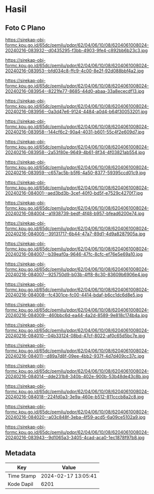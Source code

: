 # Hasil

## Foto C Plano

https://sirekap-obj-formc.kpu.go.id/65dc/pemilu/pdpr/62/04/06/10/08/6204061008024-20240216-083932--d0435295-f3bb-4903-9fe4-c892bb6b23c3.jpg

https://sirekap-obj-formc.kpu.go.id/65dc/pemilu/pdpr/62/04/06/10/08/6204061008024-20240216-083953--bfd034c8-ffc9-4c00-8e2f-92d088bbf4a2.jpg

https://sirekap-obj-formc.kpu.go.id/65dc/pemilu/pdpr/62/04/06/10/08/6204061008024-20240216-083954--8221fe77-8685-44d0-abaa-33a8ececdf13.jpg

https://sirekap-obj-formc.kpu.go.id/65dc/pemilu/pdpr/62/04/06/10/08/6204061008024-20240216-083956--0a3d47e6-9124-4484-a0d4-b64f30053201.jpg

https://sirekap-obj-formc.kpu.go.id/65dc/pemilu/pdpr/62/04/06/10/08/6204061008024-20240216-083958--144cf6c2-90a4-4031-b601-55c4f2e609d7.jpg

https://sirekap-obj-formc.kpu.go.id/65dc/pemilu/pdpr/62/04/06/10/08/6204061008024-20240216-083958--2a53f80e-9649-4b61-8f34-4f03821ab554.jpg

https://sirekap-obj-formc.kpu.go.id/65dc/pemilu/pdpr/62/04/06/10/08/6204061008024-20240216-083959--c657ac5b-b5f6-4a50-8377-59395ccd01c9.jpg

https://sirekap-obj-formc.kpu.go.id/65dc/pemilu/pdpr/62/04/06/10/08/6204061008024-20240216-084001--aed3bd3b-3cef-40f0-bd5f-e7529c4270f7.jpg

https://sirekap-obj-formc.kpu.go.id/65dc/pemilu/pdpr/62/04/06/10/08/6204061008024-20240216-084004--a1938739-bedf-4f48-b957-bfead6200e74.jpg

https://sirekap-obj-formc.kpu.go.id/65dc/pemilu/pdpr/62/04/06/10/08/6204061008024-20240216-084005--39131717-6b44-47a7-89d1-4d9a8287905a.jpg

https://sirekap-obj-formc.kpu.go.id/65dc/pemilu/pdpr/62/04/06/10/08/6204061008024-20240216-084007--b39eaf0a-9646-47fc-8cfc-ef76e5e69a10.jpg

https://sirekap-obj-formc.kpu.go.id/65dc/pemilu/pdpr/62/04/06/10/08/6204061008024-20240216-084007--925750d9-b03b-4ff8-8c30-83609b6906e4.jpg

https://sirekap-obj-formc.kpu.go.id/65dc/pemilu/pdpr/62/04/06/10/08/6204061008024-20240216-084008--fc4301ce-fc00-4414-bdaf-b6cc1dc6d8e5.jpg

https://sirekap-obj-formc.kpu.go.id/65dc/pemilu/pdpr/62/04/06/10/08/6204061008024-20240216-084009--460bbc6d-ea44-4a2d-8589-9e818c174b4a.jpg

https://sirekap-obj-formc.kpu.go.id/65dc/pemilu/pdpr/62/04/06/10/08/6204061008024-20240216-084010--04b33124-08bd-47cf-8022-af0c65d5bc7e.jpg

https://sirekap-obj-formc.kpu.go.id/65dc/pemilu/pdpr/62/04/06/10/08/6204061008024-20240216-084011--d89a7d8f-09ee-4bb2-937f-4d7d409cc37c.jpg

https://sirekap-obj-formc.kpu.go.id/65dc/pemilu/pdpr/62/04/06/10/08/6204061008024-20240216-084014--dde231b8-340b-402e-900b-53b48de43c8b.jpg

https://sirekap-obj-formc.kpu.go.id/65dc/pemilu/pdpr/62/04/06/10/08/6204061008024-20240216-084018--224fd0a3-3e9a-460e-b512-811cccb8a2c8.jpg

https://sirekap-obj-formc.kpu.go.id/65dc/pemilu/pdpr/62/04/06/10/08/6204061008024-20240216-084020--a03c848f-3eba-4f59-acd5-6a09ce5102a9.jpg

https://sirekap-obj-formc.kpu.go.id/65dc/pemilu/pdpr/62/04/06/10/08/6204061008024-20240216-083943--9d1065a3-3405-4cad-aca0-1ec1878f97b8.jpg


## Metadata

| Key        | Value               |
| ---------- | ------------------- |
| Time Stamp | 2024-02-17 13:05:41 |
| Kode Dapil | 6201                |



